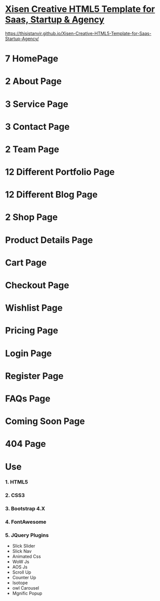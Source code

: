# [Xisen Creative HTML5 Template for Saas, Startup & Agency](https://thisistanvir.github.io/Xisen-Creative-HTML5-Template-for-Saas-Startup-Agency/)
https://thisistanvir.github.io/Xisen-Creative-HTML5-Template-for-Saas-Startup-Agency/

# 7 HomePage
# 2 About Page
# 3 Service Page
# 3 Contact Page
# 2 Team Page
# 12 Different Portfolio Page
# 12 Different Blog Page
# 2 Shop Page
# Product Details Page
# Cart Page
# Checkout Page
# Wishlist Page
# Pricing Page
# Login Page
# Register Page
# FAQs Page
# Coming Soon Page
# 404 Page

# Use
### 1. HTML5
### 2. CSS3
### 3. Bootstrap 4.X
### 4. FontAwesome
### 5. JQuery Plugins
   * Slick Slider
   * Slick Nav
   * Animated Css
   * WoW Js
   * AOS Js
   * Scroll Up
   * Counter Up
   * Isotope 
   * owl Carousel
   * Mgnific Popup
   
   
  
